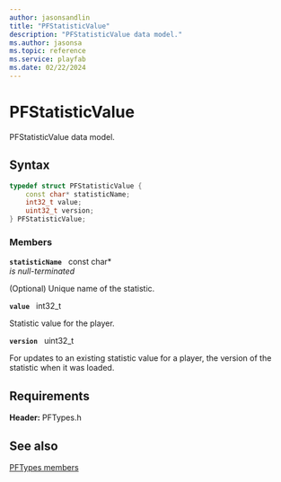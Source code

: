 ```yaml
---
author: jasonsandlin
title: "PFStatisticValue"
description: "PFStatisticValue data model."
ms.author: jasonsa
ms.topic: reference
ms.service: playfab
ms.date: 02/22/2024
---
```


# PFStatisticValue  

PFStatisticValue data model.  

## Syntax  
  
```cpp
typedef struct PFStatisticValue {  
    const char* statisticName;  
    int32_t value;  
    uint32_t version;  
} PFStatisticValue;  
```
  
### Members  
  
**`statisticName`** &nbsp; const char*  
*is null-terminated*  
  
(Optional) Unique name of the statistic.
  
**`value`** &nbsp; int32_t  
  
Statistic value for the player.
  
**`version`** &nbsp; uint32_t  
  
For updates to an existing statistic value for a player, the version of the statistic when it was loaded.
  
  
## Requirements  
  
**Header:** PFTypes.h
  
## See also  
[PFTypes members](../pftypes_members.md)  

  
  

